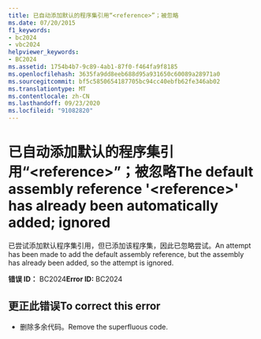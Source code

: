 ```yaml
---
title: 已自动添加默认的程序集引用“<reference>”；被忽略
ms.date: 07/20/2015
f1_keywords:
- bc2024
- vbc2024
helpviewer_keywords:
- BC2024
ms.assetid: 1754b4b7-9c89-4ab1-87f0-f464fa9f8185
ms.openlocfilehash: 3635fa9dd8eeb688d95a931650c60089a28971a0
ms.sourcegitcommit: bf5c5850654187705bc94cc40ebfb62fe346ab02
ms.translationtype: MT
ms.contentlocale: zh-CN
ms.lasthandoff: 09/23/2020
ms.locfileid: "91082820"
---
```

# <a name="the-default-assembly-reference-reference-has-already-been-automatically-added-ignored"></a><span data-ttu-id="21b47-102">已自动添加默认的程序集引用“\<reference>”；被忽略</span><span class="sxs-lookup"><span data-stu-id="21b47-102">The default assembly reference '\<reference>' has already been automatically added; ignored</span></span>

<span data-ttu-id="21b47-103">已尝试添加默认程序集引用，但已添加该程序集，因此已忽略尝试。</span><span class="sxs-lookup"><span data-stu-id="21b47-103">An attempt has been made to add the default assembly reference, but the assembly has already been added, so the attempt is ignored.</span></span>  
  
 <span data-ttu-id="21b47-104">**错误 ID：** BC2024</span><span class="sxs-lookup"><span data-stu-id="21b47-104">**Error ID:** BC2024</span></span>  
  
## <a name="to-correct-this-error"></a><span data-ttu-id="21b47-105">更正此错误</span><span class="sxs-lookup"><span data-stu-id="21b47-105">To correct this error</span></span>  
  
- <span data-ttu-id="21b47-106">删除多余代码。</span><span class="sxs-lookup"><span data-stu-id="21b47-106">Remove the superfluous code.</span></span>
